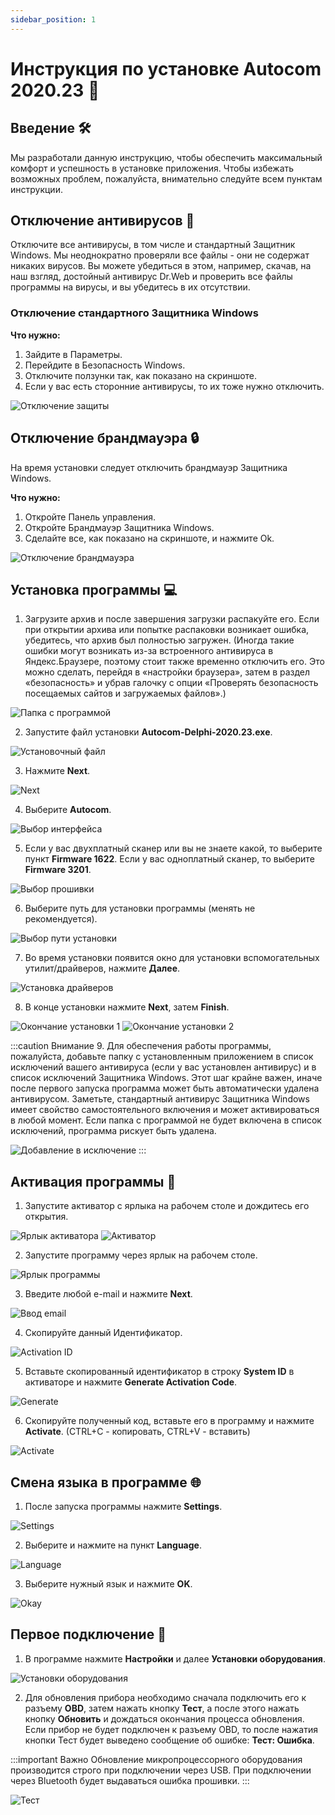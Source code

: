 ```yaml
---
sidebar_position: 1
---
```


# Инструкция по установке Autocom 2020.23 📝

## Введение 🛠️

Мы разработали данную инструкцию, чтобы обеспечить максимальный комфорт и успешность в установке приложения. Чтобы избежать возможных проблем, пожалуйста, внимательно следуйте всем пунктам инструкции.

## Отключение антивирусов 🔧

Отключите все антивирусы, в том числе и стандартный Защитник Windows. Мы неоднократно проверяли все файлы - они не содержат никаких вирусов. Вы можете убедиться в этом, например, скачав, на наш взгляд, достойный антивирус Dr.Web и проверить все файлы программы на вирусы, и вы убедитесь в их отсутствии.

### Отключение стандартного Защитника Windows

**Что нужно:**
1. Зайдите в Параметры.
2. Перейдите в Безопасность Windows.
3. Отключите ползунки так, как показано на скриншоте.
4. Если у вас есть сторонние антивирусы, то их тоже нужно отключить.

![Отключение защиты](./img/2020/image1.png)

## Отключение брандмауэра 🔒

На время установки следует отключить брандмауэр Защитника Windows.

**Что нужно:**
1. Откройте Панель управления.
2. Откройте Брандмауэр Защитника Windows.
3. Сделайте все, как показано на скриншоте, и нажмите Ok.

![Отключение брандмауэра](./img/2020/image2.png)

## Установка программы 💻

1. Загрузите архив и после завершения загрузки распакуйте его. Если при открытии архива или попытке распаковки возникает ошибка, убедитесь, что архив был полностью загружен. (Иногда такие ошибки могут возникать из-за встроенного антивируса в Яндекс.Браузере, поэтому стоит также временно отключить его. Это можно сделать, перейдя в «настройки браузера», затем в раздел «безопасность» и убрав галочку с опции «Проверять безопасность посещаемых сайтов и загружаемых файлов».)

![Папка с программой](./img/2020/image3.png)

2. Запустите файл установки **Autocom-Delphi-2020.23.exe**.

![Установочный файл](./img/2020/image4.png)

3. Нажмите **Next**.

![Next](./img/2020/image5.png)

4. Выберите **Autocom**.

![Выбор интерфейса](./img/2020/image6.png)

5. Если у вас двухплатный сканер или вы не знаете какой, то выберите пункт **Firmware 1622**. Если у вас одноплатный сканер, то выберите **Firmware 3201**.

![Выбор прошивки](./img/2020/image7.png)

6. Выберите путь для установки программы (менять не рекомендуется).

![Выбор пути установки](./img/2020/image9.png)

7. Во время установки появится окно для установки вспомогательных утилит/драйверов, нажмите **Далее**.

![Установка драйверов](./img/2020/image10.png)

8. В конце установки нажмите **Next**, затем **Finish**.

![Окончание установки 1](./img/2020/image12.png) ![Окончание установки 2](./img/2020/image13.png)

:::caution Внимание
9. Для обеспечения работы программы, пожалуйста, добавьте папку с установленным приложением в список исключений вашего антивируса (если у вас установлен антивирус) и в список исключений Защитника Windows. Этот шаг крайне важен, иначе после первого запуска программа может быть автоматически удалена антивирусом. Заметьте, стандартный антивирус Защитника Windows имеет свойство самостоятельного включения и может активироваться в любой момент. Если папка с программой не будет включена в список исключений, программа рискует быть удалена.

![Добавление в исключение](./img/image4.png)
:::

## Активация программы 🔑

1. Запустите активатор с ярлыка на рабочем столе и дождитесь его открытия.

![Ярлык активатора](./img/2020/image15.png) ![Активатор](./img/2020/image14.png)

2. Запустите программу через ярлык на рабочем столе.

![Ярлык программы](./img/2020/image16.png)

3. Введите любой e-mail и нажмите **Next**.

![Ввод email](./img/2020/image17.png)

4. Скопируйте данный Идентификатор.

![Activation ID](./img/2020/image18.png)

5. Вставьте скопированный идентификатор в строку **System ID** в активаторе и нажмите **Generate Activation Code**.

![Generate](./img/2020/image19.png)

6. Скопируйте полученный код, вставьте его в программу и нажмите **Activate**. (CTRL+C - копировать, CTRL+V - вставить)

![Activate](./img/2020/image20.png)

## Смена языка в программе 🌐

1. После запуска программы нажмите **Settings**.

![Settings](./img/2020/image21.png)

2. Выберите и нажмите на пункт **Language**.

![Language](./img/2020/image22.png)

3. Выберите нужный язык и нажмите **OK**.

![Okay](./img/2020/image23.png)

## Первое подключение 🔌

1. В программе нажмите **Настройки** и далее **Установки оборудования**.

![Установки оборудования](./img/2020/image24.png)

2. Для обновления прибора необходимо сначала подключить его к разъему **OBD**, затем нажать кнопку **Тест**, а после этого нажать кнопку **Обновить** и дождаться окончания процесса обновления. Если прибор не будет подключен к разъему OBD, то после нажатия кнопки Тест будет выведено сообщение об ошибке: **Тест: Ошибка**.

:::important Важно
Обновление микропроцессорного оборудования производится строго при подключении через USB. При подключении через Bluetooth будет выдаваться ошибка прошивки.
:::

![Тест](./img/2020/image25.png)
